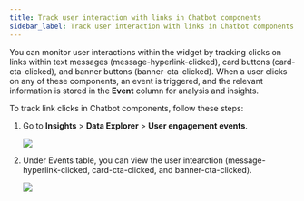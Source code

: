 ```yaml
---
title: Track user interaction with links in Chatbot components
sidebar_label: Track user interaction with links in Chatbot components
---
```


You can monitor user interactions within the widget by tracking clicks on links within text messages (message-hyperlink-clicked), card buttons (card-cta-clicked), and banner buttons (banner-cta-clicked). When a user clicks on any of these components, an event is triggered, and the relevant information is stored in the **Event** column for analysis and insights.

To track link clicks in Chatbot components, follow these steps:

1. Go to **Insights** > **Data Explorer** > **User engagement events**.

   ![](https://imgur.com/ROUzHDH.png)
   
2. Under Events table, you can view the user intearction (message-hyperlink-clicked, card-cta-clicked, and banner-cta-clicked).
   
    ![](https://imgur.com/WNfc8zz.png) 
